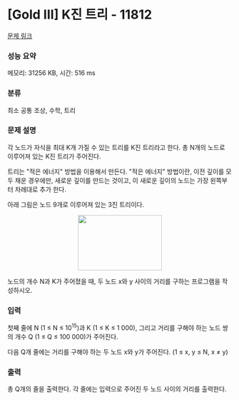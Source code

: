 # [Gold III] K진 트리 - 11812 

[문제 링크](https://www.acmicpc.net/problem/11812) 

### 성능 요약

메모리: 31256 KB, 시간: 516 ms

### 분류

최소 공통 조상, 수학, 트리

### 문제 설명

<p>각 노드가 자식을 최대 K개 가질 수 있는 트리를 K진 트리라고 한다. 총 N개의 노드로 이루어져 있는 K진 트리가 주어진다.</p>

<p>트리는 "적은 에너지" 방법을 이용해서 만든다. "적은 에너지" 방법이란, 이전 깊이를 모두 채운 경우에만, 새로운 깊이를 만드는 것이고, 이 새로운 깊이의 노드는 가장 왼쪽부터 차례대로 추가 한다.</p>

<p>아래 그림은 노드 9개로 이루어져 있는 3진 트리이다.</p>

<p style="text-align:center"><img alt="" src="https://onlinejudgeimages.s3-ap-northeast-1.amazonaws.com/problem/11812/1.png" style="height:124px; width:188px"></p>

<p>노드의 개수 N과 K가 주어졌을 때, 두 노드 x와 y 사이의 거리를 구하는 프로그램을 작성하시오.</p>

### 입력 

 <p>첫째 줄에 N (1 ≤ N ≤ 10<sup>15</sup>)과 K (1 ≤ K ≤ 1 000), 그리고 거리를 구해야 하는 노드 쌍의 개수 Q (1 ≤ Q ≤ 100 000)가 주어진다.</p>

<p>다음 Q개 줄에는 거리를 구해야 하는 두 노드 x와 y가 주어진다. (1 ≤ x, y ≤ N, x ≠ y)</p>

### 출력 

 <p>총 Q개의 줄을 출력한다. 각 줄에는 입력으로 주어진 두 노드 사이의 거리를 출력한다.</p>

